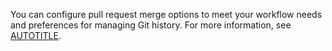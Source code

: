 You can configure pull request merge options to meet your workflow needs and preferences for managing Git history. For more information, see [AUTOTITLE](/repositories/configuring-branches-and-merges-in-your-repository/configuring-pull-request-merges).
